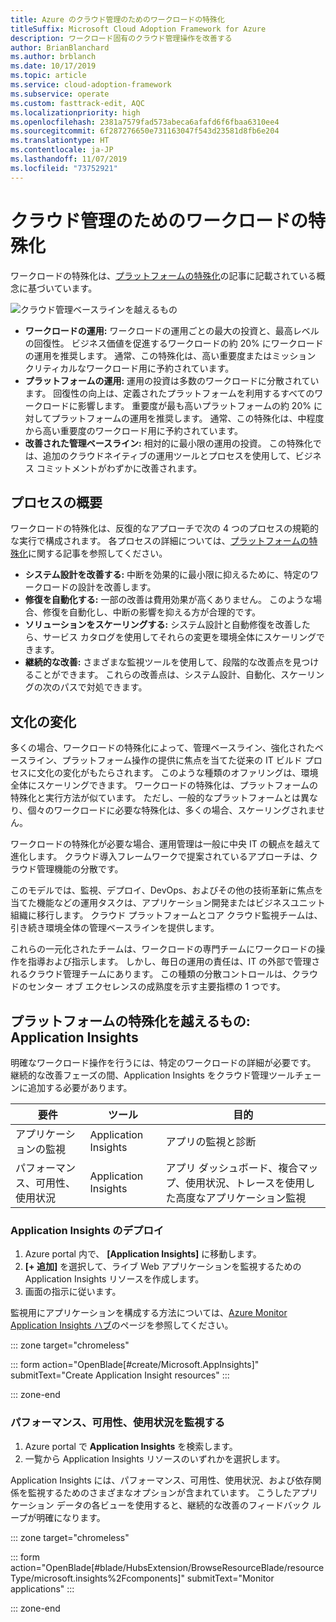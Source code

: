 ```yaml
---
title: Azure のクラウド管理のためのワークロードの特殊化
titleSuffix: Microsoft Cloud Adoption Framework for Azure
description: ワークロード固有のクラウド管理操作を改善する
author: BrianBlanchard
ms.author: brblanch
ms.date: 10/17/2019
ms.topic: article
ms.service: cloud-adoption-framework
ms.subservice: operate
ms.custom: fasttrack-edit, AQC
ms.localizationpriority: high
ms.openlocfilehash: 2381a7579fad573abeca6afafd6f6fbaa6310ee4
ms.sourcegitcommit: 6f287276650e731163047f543d23581d8fb6e204
ms.translationtype: HT
ms.contentlocale: ja-JP
ms.lasthandoff: 11/07/2019
ms.locfileid: "73752921"
---
```

# <a name="workload-specialization-for-cloud-management"></a>クラウド管理のためのワークロードの特殊化

ワークロードの特殊化は、[プラットフォームの特殊化](./platform-specialization.md)の記事に記載されている概念に基づいています。

![クラウド管理ベースラインを越えるもの](../../_images/manage/beyond-the-baseline.png)

- **ワークロードの運用:** ワークロードの運用ごとの最大の投資と、最高レベルの回復性。 ビジネス価値を促進するワークロードの約 20% にワークロードの運用を推奨します。 通常、この特殊化は、高い重要度またはミッション クリティカルなワークロード用に予約されています。
- **プラットフォームの運用:** 運用の投資は多数のワークロードに分散されています。 回復性の向上は、定義されたプラットフォームを利用するすべてのワークロードに影響します。 重要度が最も高いプラットフォームの約 20% に対してプラットフォームの運用を推奨します。 通常、この特殊化は、中程度から高い重要度のワークロード用に予約されています。
- **改善された管理ベースライン:** 相対的に最小限の運用の投資。 この特殊化では、追加のクラウドネイティブの運用ツールとプロセスを使用して、ビジネス コミットメントがわずかに改善されます。

## <a name="high-level-process"></a>プロセスの概要

ワークロードの特殊化は、反復的なアプローチで次の 4 つのプロセスの規範的な実行で構成されます。 各プロセスの詳細については、[プラットフォームの特殊化](./platform-specialization.md)に関する記事を参照してください。

- **システム設計を改善する:** 中断を効果的に最小限に抑えるために、特定のワークロードの設計を改善します。
- **修復を自動化する:** 一部の改善は費用効果が高くありません。 このような場合、修復を自動化し、中断の影響を抑える方が合理的です。
- **ソリューションをスケーリングする:** システム設計と自動修復を改善したら、サービス カタログを使用してそれらの変更を環境全体にスケーリングできます。
- **継続的な改善:** さまざまな監視ツールを使用して、段階的な改善点を見つけることができます。 これらの改善点は、システム設計、自動化、スケーリングの次のパスで対処できます。

## <a name="cultural-change"></a>文化の変化

多くの場合、ワークロードの特殊化によって、管理ベースライン、強化されたベースライン、プラットフォーム操作の提供に焦点を当てた従来の IT ビルド プロセスに文化の変化がもたらされます。 このような種類のオファリングは、環境全体にスケーリングできます。 ワークロードの特殊化は、プラットフォームの特殊化と実行方法が似ています。 ただし、一般的なプラットフォームとは異なり、個々のワークロードに必要な特殊化は、多くの場合、スケーリングされません。

ワークロードの特殊化が必要な場合、運用管理は一般に中央 IT の観点を越えて進化します。 クラウド導入フレームワークで提案されているアプローチは、クラウド管理機能の分散です。

このモデルでは、監視、デプロイ、DevOps、およびその他の技術革新に焦点を当てた機能などの運用タスクは、アプリケーション開発またはビジネスユニット組織に移行します。 クラウド プラットフォームとコア クラウド監視チームは、引き続き環境全体の管理ベースラインを提供します。

これらの一元化されたチームは、ワークロードの専門チームにワークロードの操作を指導および指示します。 しかし、毎日の運用の責任は、IT の外部で管理されるクラウド管理チームにあります。 この種類の分散コントロールは、クラウドのセンター オブ エクセレンスの成熟度を示す主要指標の 1 つです。

## <a name="beyond-platform-specialization-application-insights"></a>プラットフォームの特殊化を越えるもの: Application Insights

明確なワークロード操作を行うには、特定のワークロードの詳細が必要です。 継続的な改善フェーズの間、Application Insights をクラウド管理ツールチェーンに追加する必要があります。

|要件|ツール|目的|
|---|---|---|
|アプリケーションの監視|Application Insights|アプリの監視と診断|
|パフォーマンス、可用性、使用状況|Application Insights|アプリ ダッシュボード、複合マップ、使用状況、トレースを使用した高度なアプリケーション監視|

### <a name="deploy-application-insights"></a>Application Insights のデプロイ

1. Azure portal 内で、 **[Application Insights]** に移動します。
1. **[+ 追加]** を選択して、ライブ Web アプリケーションを監視するための Application Insights リソースを作成します。
1. 画面の指示に従います。

監視用にアプリケーションを構成する方法については、[Azure Monitor Application Insights ハブ](https://docs.microsoft.com/azure/azure-monitor/azure-monitor-app-hub)のページを参照してください。

::: zone target="chromeless"

::: form action="OpenBlade[#create/Microsoft.AppInsights]" submitText="Create Application Insight resources" :::

::: zone-end

### <a name="monitor-performance-availability-and-usage"></a>パフォーマンス、可用性、使用状況を監視する

1. Azure portal で **Application Insights** を検索します。
1. 一覧から Application Insights リソースのいずれかを選択します。

Application Insights には、パフォーマンス、可用性、使用状況、および依存関係を監視するためのさまざまなオプションが含まれています。 こうしたアプリケーション データの各ビューを使用すると、継続的な改善のフィードバック ループが明確になります。

::: zone target="chromeless"

<!-- markdownlint-disable DOCSMD001 -->

::: form action="OpenBlade[#blade/HubsExtension/BrowseResourceBlade/resourceType/microsoft.insights%2Fcomponents]" submitText="Monitor applications" :::

<!-- markdownlint-enable DOCSMD001 -->

::: zone-end
